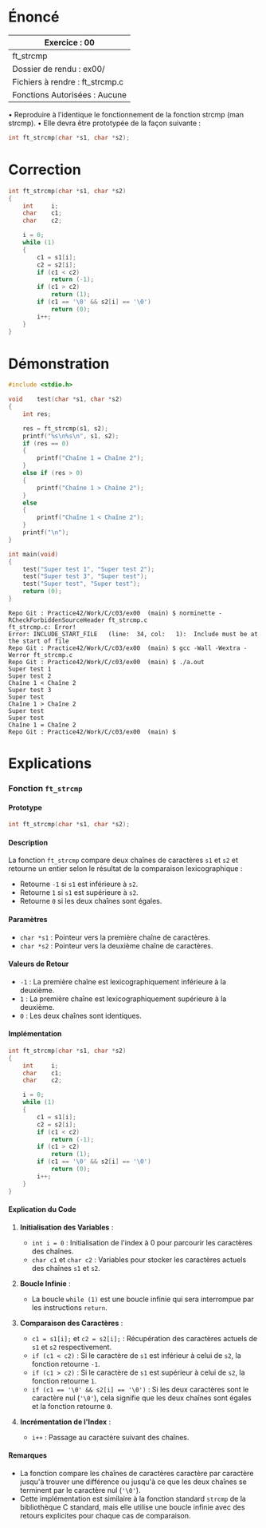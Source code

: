 # Énoncé

| Exercice : 00                   |
| ------------------------------- |
| ft_strcmp                       |
| Dossier de rendu : ex00/        |
| Fichiers à rendre : ft_strcmp.c |
| Fonctions Autorisées : Aucune   |
• Reproduire à l’identique le fonctionnement de la fonction strcmp (man strcmp).
• Elle devra être prototypée de la façon suivante :
```C
int ft_strcmp(char *s1, char *s2);
```
# Correction

```C
int	ft_strcmp(char *s1, char *s2)
{
	int		i;
	char	c1;
	char	c2;

	i = 0;
	while (1)
	{
		c1 = s1[i];
		c2 = s2[i];
		if (c1 < c2)
			return (-1);
		if (c1 > c2)
			return (1);
		if (c1 == '\0' && s2[i] == '\0')
			return (0);
		i++;
	}
}
```
# Démonstration

```C
#include <stdio.h>

void	test(char *s1, char *s2)
{
	int	res;

	res = ft_strcmp(s1, s2);
	printf("%s\n%s\n", s1, s2);
	if (res == 0)
	{
		printf("Chaîne 1 = Chaîne 2");
	}
	else if (res > 0)
	{
		printf("Chaîne 1 > Chaîne 2");
	}
	else
	{
		printf("Chaîne 1 < Chaîne 2");
	}
	printf("\n");
}

int	main(void)
{
	test("Super test 1", "Super test 2");
	test("Super test 3", "Super test");
	test("Super test", "Super test");
	return (0);
}
```

```
Repo Git : Practice42/Work/C/c03/ex00  (main) $ norminette -RCheckForbiddenSourceHeader ft_strcmp.c 
ft_strcmp.c: Error!
Error: INCLUDE_START_FILE   (line:  34, col:   1):	Include must be at the start of file
Repo Git : Practice42/Work/C/c03/ex00  (main) $ gcc -Wall -Wextra -Werror ft_strcmp.c 
Repo Git : Practice42/Work/C/c03/ex00  (main) $ ./a.out 
Super test 1
Super test 2
Chaîne 1 < Chaîne 2
Super test 3
Super test
Chaîne 1 > Chaîne 2
Super test
Super test
Chaîne 1 = Chaîne 2
Repo Git : Practice42/Work/C/c03/ex00  (main) $ 
```
# Explications

### Fonction `ft_strcmp`

#### Prototype
```c
int ft_strcmp(char *s1, char *s2);
```

#### Description
La fonction `ft_strcmp` compare deux chaînes de caractères `s1` et `s2` et retourne un entier selon le résultat de la comparaison lexicographique :

- Retourne `-1` si `s1` est inférieure à `s2`.
- Retourne `1` si `s1` est supérieure à `s2`.
- Retourne `0` si les deux chaînes sont égales.

#### Paramètres
- `char *s1` : Pointeur vers la première chaîne de caractères.
- `char *s2` : Pointeur vers la deuxième chaîne de caractères.

#### Valeurs de Retour
- `-1` : La première chaîne est lexicographiquement inférieure à la deuxième.
- `1` : La première chaîne est lexicographiquement supérieure à la deuxième.
- `0` : Les deux chaînes sont identiques.

#### Implémentation
```c
int	ft_strcmp(char *s1, char *s2)
{
	int		i;
	char	c1;
	char	c2;

	i = 0;
	while (1)
	{
		c1 = s1[i];
		c2 = s2[i];
		if (c1 < c2)
			return (-1);
		if (c1 > c2)
			return (1);
		if (c1 == '\0' && s2[i] == '\0')
			return (0);
		i++;
	}
}
```

#### Explication du Code

1. **Initialisation des Variables** :
   - `int i = 0` : Initialisation de l'index à 0 pour parcourir les caractères des chaînes.
   - `char c1` et `char c2` : Variables pour stocker les caractères actuels des chaînes `s1` et `s2`.

2. **Boucle Infinie** :
   - La boucle `while (1)` est une boucle infinie qui sera interrompue par les instructions `return`.

3. **Comparaison des Caractères** :
   - `c1 = s1[i];` et `c2 = s2[i];` : Récupération des caractères actuels de `s1` et `s2` respectivement.
   - `if (c1 < c2)` : Si le caractère de `s1` est inférieur à celui de `s2`, la fonction retourne `-1`.
   - `if (c1 > c2)` : Si le caractère de `s1` est supérieur à celui de `s2`, la fonction retourne `1`.
   - `if (c1 == '\0' && s2[i] == '\0')` : Si les deux caractères sont le caractère nul (`'\0'`), cela signifie que les deux chaînes sont égales et la fonction retourne `0`.

4. **Incrémentation de l'Index** :
   - `i++` : Passage au caractère suivant des chaînes.

#### Remarques
- La fonction compare les chaînes de caractères caractère par caractère jusqu'à trouver une différence ou jusqu'à ce que les deux chaînes se terminent par le caractère nul (`'\0'`).
- Cette implémentation est similaire à la fonction standard `strcmp` de la bibliothèque C standard, mais elle utilise une boucle infinie avec des retours explicites pour chaque cas de comparaison.
